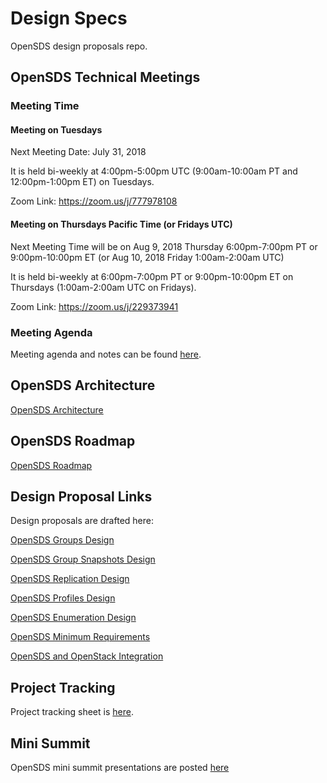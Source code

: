 # Design Specs
OpenSDS design proposals repo.

## OpenSDS Technical Meetings
### Meeting Time

#### Meeting on Tuesdays
Next Meeting Date: July 31, 2018

It is held bi-weekly at 4:00pm-5:00pm UTC (9:00am-10:00am PT and 12:00pm-1:00pm ET) on Tuesdays.

Zoom Link: https://zoom.us/j/777978108


#### Meeting on Thursdays Pacific Time (or Fridays UTC)
Next Meeting Time will be on Aug 9, 2018 Thursday 6:00pm-7:00pm PT or 9:00pm-10:00pm ET (or Aug 10, 2018 Friday 1:00am-2:00am UTC)

It is held bi-weekly at 6:00pm-7:00pm PT or 9:00pm-10:00pm ET on Thursdays (1:00am-2:00am UTC on Fridays).

Zoom Link:  https://zoom.us/j/229373941


### Meeting Agenda
Meeting agenda and notes can be found [here](https://docs.google.com/document/d/1JlxAAOtvZvvf_KhVr8XQa6mUD7lkHOXlxuGruTKEukE/edit?usp=sharing).

## OpenSDS Architecture

[OpenSDS Architecture](https://docs.google.com/presentation/d/1-XZJ8lUSGzSXNs23P2MBSUjuyaIumWhSU85hKUbqauM/edit#)

## OpenSDS Roadmap

[OpenSDS Roadmap](https://docs.google.com/presentation/d/1wDhKmdBFOnWraDL98lSWvVoqbuw-xOTA549O04_de_U/edit#)

## Design Proposal Links

Design proposals are drafted here:

[OpenSDS Groups Design](https://docs.google.com/document/d/1bjDaeEQd1Zf9av8Vd4Yn7jfp1Eiv-bBBxafAAsAACrU/edit#)

[OpenSDS Group Snapshots Design](https://docs.google.com/document/d/1mlnuVfRFhu_bczp8EWMdE2XR9xyNImOvVokLGgM6kCc/edit#)

[OpenSDS Replication Design](https://docs.google.com/document/d/1ymjJdBjFntaVcnR-m--VdSILkzOOj3CM4mZA1Sg5Mk0/edit#)

[OpenSDS Profiles Design](https://docs.google.com/document/d/1irNnz019j0XuW6SZNigs6QuYFOCC3uL44EkRYJiHyq8/edit#)

[OpenSDS Enumeration Design](https://docs.google.com/document/d/1f-ta2CbORuXPTdEZybl48hqbBpq2wnsy1puxbzlvLik/edit#)

[OpenSDS Minimum Requirements](https://docs.google.com/document/d/1lOntboT99pN-5iS4Z6_gz1Dzwlx7y1Q2weo1VxC_Knk/edit#)

[OpenSDS and OpenStack Integration](https://docs.google.com/document/d/1xZWMlVSd1ove-N-xWv3ZmRbiauzBmdgiQu2C6HRSJKI/edit#)

## Project Tracking

Project tracking sheet is [here](https://docs.google.com/spreadsheets/d/1eFZsYCqTW8-zc8K6IMFUVhmzrZQKpOeO8Br0cCraPlU/edit?usp=sharing).

## Mini Summit

OpenSDS mini summit presentations are posted [here](https://github.com/opensds/presentations/tree/master/mini-summit-kubecon-copenhagen-2018)

